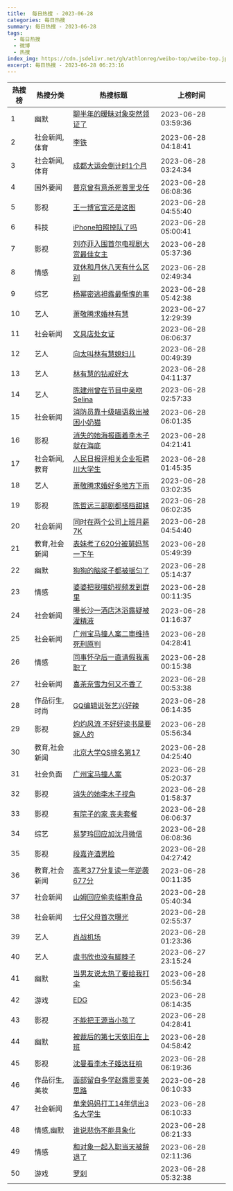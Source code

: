 ```yaml
---
title:  每日热搜 - 2023-06-28
categories: 每日热搜
summary: 每日热搜 - 2023-06-28
tags:
  - 每日热搜
  - 微博
  - 热搜
index_img: https://cdn.jsdelivr.net/gh/athlonreg/weibo-top/weibo-top.jpeg
excerpt: 每日热搜 - 2023-06-28 06:23:16
---
```


| 热搜榜 | 热搜分类 | 热搜标题 | 上榜时间 |
| --- | --- | --- | --- |
| 1 | 幽默 | [聊半年的暧昧对象突然领证了](https://s.weibo.com/weibo%3Fq%3D%2523%E8%81%8A%E5%8D%8A%E5%B9%B4%E7%9A%84%E6%9A%A7%E6%98%A7%E5%AF%B9%E8%B1%A1%E7%AA%81%E7%84%B6%E9%A2%86%E8%AF%81%E4%BA%86%2523) | 2023-06-28 03:59:36 | 
| 2 | 社会新闻,体育 | [李铁](https://s.weibo.com/weibo%3Fq%3D%2523%E6%9D%8E%E9%93%81%2523) | 2023-06-28 04:18:41 | 
| 3 | 社会新闻,体育 | [成都大运会倒计时1个月](https://s.weibo.com/weibo%3Fq%3D%2523%E6%88%90%E9%83%BD%E5%A4%A7%E8%BF%90%E4%BC%9A%E5%80%92%E8%AE%A1%E6%97%B61%E4%B8%AA%E6%9C%88%2523) | 2023-06-28 03:24:34 | 
| 4 | 国外要闻 | [普京曾有意杀死普里戈任](https://s.weibo.com/weibo%3Fq%3D%2523%E6%99%AE%E4%BA%AC%E6%9B%BE%E6%9C%89%E6%84%8F%E6%9D%80%E6%AD%BB%E6%99%AE%E9%87%8C%E6%88%88%E4%BB%BB%2523) | 2023-06-28 06:08:36 | 
| 5 | 影视 | [王一博官宣还是这图](https://s.weibo.com/weibo%3Fq%3D%2523%E7%8E%8B%E4%B8%80%E5%8D%9A%E5%AE%98%E5%AE%A3%E8%BF%98%E6%98%AF%E8%BF%99%E5%9B%BE%2523) | 2023-06-28 04:55:40 | 
| 6 | 科技 | [iPhone拍照掉队了吗](https://s.weibo.com/weibo%3Fq%3D%2523iPhone%E6%8B%8D%E7%85%A7%E6%8E%89%E9%98%9F%E4%BA%86%E5%90%97%2523) | 2023-06-28 05:00:41 | 
| 7 | 影视 | [刘亦菲入围首尔电视剧大赏最佳女主](https://s.weibo.com/weibo%3Fq%3D%2523%E5%88%98%E4%BA%A6%E8%8F%B2%E5%85%A5%E5%9B%B4%E9%A6%96%E5%B0%94%E7%94%B5%E8%A7%86%E5%89%A7%E5%A4%A7%E8%B5%8F%E6%9C%80%E4%BD%B3%E5%A5%B3%E4%B8%BB%2523) | 2023-06-28 05:37:36 | 
| 8 | 情感 | [双休和月休八天有什么区别](https://s.weibo.com/weibo%3Fq%3D%2523%E5%8F%8C%E4%BC%91%E5%92%8C%E6%9C%88%E4%BC%91%E5%85%AB%E5%A4%A9%E6%9C%89%E4%BB%80%E4%B9%88%E5%8C%BA%E5%88%AB%2523) | 2023-06-28 02:49:34 | 
| 9 | 综艺 | [杨幂密逃袒露最惭愧的事](https://s.weibo.com/weibo%3Fq%3D%2523%E6%9D%A8%E5%B9%82%E5%AF%86%E9%80%83%E8%A2%92%E9%9C%B2%E6%9C%80%E6%83%AD%E6%84%A7%E7%9A%84%E4%BA%8B%2523) | 2023-06-28 05:42:38 | 
| 10 | 艺人 | [萧敬腾求婚林有慧](https://s.weibo.com/weibo%3Fq%3D%2523%E8%90%A7%E6%95%AC%E8%85%BE%E6%B1%82%E5%A9%9A%E6%9E%97%E6%9C%89%E6%85%A7%2523) | 2023-06-27 12:29:39 | 
| 11 | 社会新闻 | [文具店处女证](https://s.weibo.com/weibo%3Fq%3D%2523%E6%96%87%E5%85%B7%E5%BA%97%E5%A4%84%E5%A5%B3%E8%AF%81%2523) | 2023-06-28 06:06:37 | 
| 12 | 艺人 | [向太叫林有慧媳妇儿](https://s.weibo.com/weibo%3Fq%3D%2523%E5%90%91%E5%A4%AA%E5%8F%AB%E6%9E%97%E6%9C%89%E6%85%A7%E5%AA%B3%E5%A6%87%E5%84%BF%2523) | 2023-06-28 00:49:39 | 
| 13 | 艺人 | [林有慧的钻戒好大](https://s.weibo.com/weibo%3Fq%3D%2523%E6%9E%97%E6%9C%89%E6%85%A7%E7%9A%84%E9%92%BB%E6%88%92%E5%A5%BD%E5%A4%A7%2523) | 2023-06-28 04:11:37 | 
| 14 | 艺人 | [陈建州曾在节目中亲吻Selina](https://s.weibo.com/weibo%3Fq%3D%2523%E9%99%88%E5%BB%BA%E5%B7%9E%E6%9B%BE%E5%9C%A8%E8%8A%82%E7%9B%AE%E4%B8%AD%E4%BA%B2%E5%90%BBSelina%2523) | 2023-06-28 02:57:33 | 
| 15 | 社会新闻 | [消防员靠十级喵语救出被困小奶猫](https://s.weibo.com/weibo%3Fq%3D%2523%E6%B6%88%E9%98%B2%E5%91%98%E9%9D%A0%E5%8D%81%E7%BA%A7%E5%96%B5%E8%AF%AD%E6%95%91%E5%87%BA%E8%A2%AB%E5%9B%B0%E5%B0%8F%E5%A5%B6%E7%8C%AB%2523) | 2023-06-28 06:01:35 | 
| 16 | 影视 | [消失的她海报画着李木子就在海底](https://s.weibo.com/weibo%3Fq%3D%2523%E6%B6%88%E5%A4%B1%E7%9A%84%E5%A5%B9%E6%B5%B7%E6%8A%A5%E7%94%BB%E7%9D%80%E6%9D%8E%E6%9C%A8%E5%AD%90%E5%B0%B1%E5%9C%A8%E6%B5%B7%E5%BA%95%2523) | 2023-06-28 04:21:41 | 
| 17 | 社会新闻,教育 | [人民日报评相关企业拒聘川大学生](https://s.weibo.com/weibo%3Fq%3D%2523%E4%BA%BA%E6%B0%91%E6%97%A5%E6%8A%A5%E8%AF%84%E7%9B%B8%E5%85%B3%E4%BC%81%E4%B8%9A%E6%8B%92%E8%81%98%E5%B7%9D%E5%A4%A7%E5%AD%A6%E7%94%9F%2523) | 2023-06-28 01:45:35 | 
| 18 | 艺人 | [萧敬腾求婚好多地方下雨](https://s.weibo.com/weibo%3Fq%3D%2523%E8%90%A7%E6%95%AC%E8%85%BE%E6%B1%82%E5%A9%9A%E5%A5%BD%E5%A4%9A%E5%9C%B0%E6%96%B9%E4%B8%8B%E9%9B%A8%2523) | 2023-06-28 03:02:35 | 
| 19 | 影视 | [陈哲远三部剧都搭档甜妹](https://s.weibo.com/weibo%3Fq%3D%2523%E9%99%88%E5%93%B2%E8%BF%9C%E4%B8%89%E9%83%A8%E5%89%A7%E9%83%BD%E6%90%AD%E6%A1%A3%E7%94%9C%E5%A6%B9%2523) | 2023-06-28 06:02:35 | 
| 20 | 社会新闻 | [同时在两个公司上班月薪7K](https://s.weibo.com/weibo%3Fq%3D%2523%E5%90%8C%E6%97%B6%E5%9C%A8%E4%B8%A4%E4%B8%AA%E5%85%AC%E5%8F%B8%E4%B8%8A%E7%8F%AD%E6%9C%88%E8%96%AA7K%2523) | 2023-06-28 04:54:40 | 
| 21 | 教育,社会新闻 | [表妹考了620分被舅妈骂一下午](https://s.weibo.com/weibo%3Fq%3D%2523%E8%A1%A8%E5%A6%B9%E8%80%83%E4%BA%86620%E5%88%86%E8%A2%AB%E8%88%85%E5%A6%88%E9%AA%82%E4%B8%80%E4%B8%8B%E5%8D%88%2523) | 2023-06-28 05:49:39 | 
| 22 | 幽默 | [狗狗的脑浆子都被摇匀了](https://s.weibo.com/weibo%3Fq%3D%2523%E7%8B%97%E7%8B%97%E7%9A%84%E8%84%91%E6%B5%86%E5%AD%90%E9%83%BD%E8%A2%AB%E6%91%87%E5%8C%80%E4%BA%86%2523) | 2023-06-28 05:14:37 | 
| 23 | 情感 | [婆婆把我喂奶视频发到群里](https://s.weibo.com/weibo%3Fq%3D%2523%E5%A9%86%E5%A9%86%E6%8A%8A%E6%88%91%E5%96%82%E5%A5%B6%E8%A7%86%E9%A2%91%E5%8F%91%E5%88%B0%E7%BE%A4%E9%87%8C%2523) | 2023-06-28 00:11:35 | 
| 24 | 社会新闻 | [曝长沙一酒店沐浴露疑被灌精液](https://s.weibo.com/weibo%3Fq%3D%2523%E6%9B%9D%E9%95%BF%E6%B2%99%E4%B8%80%E9%85%92%E5%BA%97%E6%B2%90%E6%B5%B4%E9%9C%B2%E7%96%91%E8%A2%AB%E7%81%8C%E7%B2%BE%E6%B6%B2%2523) | 2023-06-28 01:16:37 | 
| 25 | 社会新闻 | [广州宝马撞人案二审维持死刑原判](https://s.weibo.com/weibo%3Fq%3D%2523%E5%B9%BF%E5%B7%9E%E5%AE%9D%E9%A9%AC%E6%92%9E%E4%BA%BA%E6%A1%88%E4%BA%8C%E5%AE%A1%E7%BB%B4%E6%8C%81%E6%AD%BB%E5%88%91%E5%8E%9F%E5%88%A4%2523) | 2023-06-28 04:28:41 | 
| 26 | 情感 | [同事怀孕后一直请假我离职了](https://s.weibo.com/weibo%3Fq%3D%2523%E5%90%8C%E4%BA%8B%E6%80%80%E5%AD%95%E5%90%8E%E4%B8%80%E7%9B%B4%E8%AF%B7%E5%81%87%E6%88%91%E7%A6%BB%E8%81%8C%E4%BA%86%2523) | 2023-06-28 00:15:38 | 
| 27 | 社会新闻 | [喜茶奈雪为何又不香了](https://s.weibo.com/weibo%3Fq%3D%2523%E5%96%9C%E8%8C%B6%E5%A5%88%E9%9B%AA%E4%B8%BA%E4%BD%95%E5%8F%88%E4%B8%8D%E9%A6%99%E4%BA%86%2523) | 2023-06-28 00:53:38 | 
| 28 | 作品衍生,时尚 | [GQ编辑说张艺兴好辣](https://s.weibo.com/weibo%3Fq%3D%2523GQ%E7%BC%96%E8%BE%91%E8%AF%B4%E5%BC%A0%E8%89%BA%E5%85%B4%E5%A5%BD%E8%BE%A3%2523) | 2023-06-28 06:14:35 | 
| 29 | 影视 | [灼灼风流 不好好读书是要嫁人的](https://s.weibo.com/weibo%3Fq%3D%2523%E7%81%BC%E7%81%BC%E9%A3%8E%E6%B5%81%20%E4%B8%8D%E5%A5%BD%E5%A5%BD%E8%AF%BB%E4%B9%A6%E6%98%AF%E8%A6%81%E5%AB%81%E4%BA%BA%E7%9A%84%2523) | 2023-06-28 05:56:34 | 
| 30 | 教育,社会新闻 | [北京大学QS排名第17](https://s.weibo.com/weibo%3Fq%3D%2523%E5%8C%97%E4%BA%AC%E5%A4%A7%E5%AD%A6QS%E6%8E%92%E5%90%8D%E7%AC%AC17%2523) | 2023-06-28 04:25:40 | 
| 31 | 社会负面 | [广州宝马撞人案](https://s.weibo.com/weibo%3Fq%3D%2523%E5%B9%BF%E5%B7%9E%E5%AE%9D%E9%A9%AC%E6%92%9E%E4%BA%BA%E6%A1%88%2523) | 2023-06-28 05:20:37 | 
| 32 | 影视 | [消失的她李木子视角](https://s.weibo.com/weibo%3Fq%3D%2523%E6%B6%88%E5%A4%B1%E7%9A%84%E5%A5%B9%E6%9D%8E%E6%9C%A8%E5%AD%90%E8%A7%86%E8%A7%92%2523) | 2023-06-28 01:58:37 | 
| 33 | 影视 | [有院子的家 丧夫套餐](https://s.weibo.com/weibo%3Fq%3D%2523%E6%9C%89%E9%99%A2%E5%AD%90%E7%9A%84%E5%AE%B6%20%E4%B8%A7%E5%A4%AB%E5%A5%97%E9%A4%90%2523) | 2023-06-28 06:06:37 | 
| 34 | 综艺 | [易梦玲回应加沈月微信](https://s.weibo.com/weibo%3Fq%3D%2523%E6%98%93%E6%A2%A6%E7%8E%B2%E5%9B%9E%E5%BA%94%E5%8A%A0%E6%B2%88%E6%9C%88%E5%BE%AE%E4%BF%A1%2523) | 2023-06-28 06:08:36 | 
| 35 | 影视 | [段嘉许渣男脸](https://s.weibo.com/weibo%3Fq%3D%2523%E6%AE%B5%E5%98%89%E8%AE%B8%E6%B8%A3%E7%94%B7%E8%84%B8%2523) | 2023-06-28 04:27:42 | 
| 36 | 教育,社会新闻 | [高考377分复读一年逆袭677分](https://s.weibo.com/weibo%3Fq%3D%2523%E9%AB%98%E8%80%83377%E5%88%86%E5%A4%8D%E8%AF%BB%E4%B8%80%E5%B9%B4%E9%80%86%E8%A2%AD677%E5%88%86%2523) | 2023-06-28 00:11:35 | 
| 37 | 社会新闻 | [山姆回应偷卖临期食品](https://s.weibo.com/weibo%3Fq%3D%2523%E5%B1%B1%E5%A7%86%E5%9B%9E%E5%BA%94%E5%81%B7%E5%8D%96%E4%B8%B4%E6%9C%9F%E9%A3%9F%E5%93%81%2523) | 2023-06-28 05:40:34 | 
| 38 | 社会新闻 | [七仔父母首次曝光](https://s.weibo.com/weibo%3Fq%3D%2523%E4%B8%83%E4%BB%94%E7%88%B6%E6%AF%8D%E9%A6%96%E6%AC%A1%E6%9B%9D%E5%85%89%2523) | 2023-06-28 02:55:37 | 
| 39 | 艺人 | [肖战机场](https://s.weibo.com/weibo%3Fq%3D%2523%E8%82%96%E6%88%98%E6%9C%BA%E5%9C%BA%2523) | 2023-06-28 01:23:36 | 
| 40 | 艺人 | [虞书欣也没有脚脖子](https://s.weibo.com/weibo%3Fq%3D%2523%E8%99%9E%E4%B9%A6%E6%AC%A3%E4%B9%9F%E6%B2%A1%E6%9C%89%E8%84%9A%E8%84%96%E5%AD%90%2523) | 2023-06-27 23:15:24 | 
| 41 | 幽默 | [当男友说太热了要给我打伞](https://s.weibo.com/weibo%3Fq%3D%2523%E5%BD%93%E7%94%B7%E5%8F%8B%E8%AF%B4%E5%A4%AA%E7%83%AD%E4%BA%86%E8%A6%81%E7%BB%99%E6%88%91%E6%89%93%E4%BC%9E%2523) | 2023-06-28 05:56:34 | 
| 42 | 游戏 | [EDG](https://s.weibo.com/weibo%3Fq%3D%2523EDG%2523) | 2023-06-28 06:14:35 | 
| 43 | 影视 | [不能把王源当小孩了](https://s.weibo.com/weibo%3Fq%3D%2523%E4%B8%8D%E8%83%BD%E6%8A%8A%E7%8E%8B%E6%BA%90%E5%BD%93%E5%B0%8F%E5%AD%A9%E4%BA%86%2523) | 2023-06-28 04:28:41 | 
| 44 | 幽默 | [被裁后的第七天依旧在上班](https://s.weibo.com/weibo%3Fq%3D%2523%E8%A2%AB%E8%A3%81%E5%90%8E%E7%9A%84%E7%AC%AC%E4%B8%83%E5%A4%A9%E4%BE%9D%E6%97%A7%E5%9C%A8%E4%B8%8A%E7%8F%AD%2523) | 2023-06-28 04:58:42 | 
| 45 | 影视 | [沈曼看李木子姬达狂响](https://s.weibo.com/weibo%3Fq%3D%2523%E6%B2%88%E6%9B%BC%E7%9C%8B%E6%9D%8E%E6%9C%A8%E5%AD%90%E5%A7%AC%E8%BE%BE%E7%8B%82%E5%93%8D%2523) | 2023-06-28 06:19:36 | 
| 46 | 作品衍生,美妆 | [面部留白多学赵露思变美思路](https://s.weibo.com/weibo%3Fq%3D%2523%E9%9D%A2%E9%83%A8%E7%95%99%E7%99%BD%E5%A4%9A%E5%AD%A6%E8%B5%B5%E9%9C%B2%E6%80%9D%E5%8F%98%E7%BE%8E%E6%80%9D%E8%B7%AF%2523) | 2023-06-28 06:10:33 | 
| 47 | 社会新闻 | [单亲妈妈打工14年供出3名大学生](https://s.weibo.com/weibo%3Fq%3D%2523%E5%8D%95%E4%BA%B2%E5%A6%88%E5%A6%88%E6%89%93%E5%B7%A514%E5%B9%B4%E4%BE%9B%E5%87%BA3%E5%90%8D%E5%A4%A7%E5%AD%A6%E7%94%9F%2523) | 2023-06-28 06:10:33 | 
| 48 | 情感,幽默 | [谁说悲伤不能具象化](https://s.weibo.com/weibo%3Fq%3D%2523%E8%B0%81%E8%AF%B4%E6%82%B2%E4%BC%A4%E4%B8%8D%E8%83%BD%E5%85%B7%E8%B1%A1%E5%8C%96%2523) | 2023-06-28 06:21:33 | 
| 49 | 情感 | [和对象一起入职当天被辞退了](https://s.weibo.com/weibo%3Fq%3D%2523%E5%92%8C%E5%AF%B9%E8%B1%A1%E4%B8%80%E8%B5%B7%E5%85%A5%E8%81%8C%E5%BD%93%E5%A4%A9%E8%A2%AB%E8%BE%9E%E9%80%80%E4%BA%86%2523) | 2023-06-28 02:11:36 | 
| 50 | 游戏 | [罗刹](https://s.weibo.com/weibo%3Fq%3D%2523%E7%BD%97%E5%88%B9%2523) | 2023-06-28 05:32:38 | 
